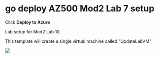 # go deploy AZ500 Mod2 Lab 7 setup

Click **Deploy to Azure**
 
Lab setup for Mod2 Lab 10.

This template will create a single virtual machine called "UpdateLabVM"
 
<a href="https://portal.azure.com/#create/Microsoft.Template/uri/https%3A%2F%2Fraw.githubusercontent.com%2FGoDeploy%2FAZ500%2Fmaster%2FAZ500%20Mod2%20Lab%2010%2Ftemplate.json
" target="_blank">
    <img src="http://azuredeploy.net/deploybutton.png"/>
</a>
